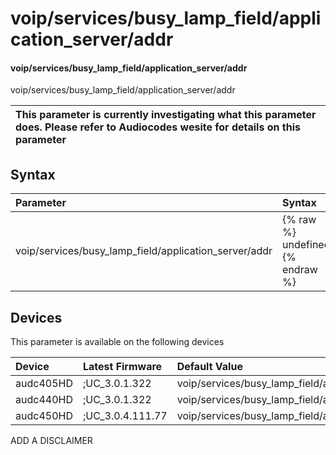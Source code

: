 ﻿---
description: voip/services/busy_lamp_field/application_server/addr
search: false
---

# voip/services/busy_lamp_field/application_server/addr

#### voip/services/busy_lamp_field/application_server/addr

voip/services/busy_lamp_field/application_server/addr


| This parameter is currently investigating what this parameter does. Please refer to Audiocodes wesite for details on this parameter | 
| :--- |

## Syntax
| Parameter | Syntax |
| :--- | :--- |
|voip/services/busy_lamp_field/application_server/addr | {% raw %} undefined {% endraw %}|

## Devices
This parameter is available on the following devices

| Device | Latest Firmware | Default Value |
|:---|:---|:---|
| audc405HD | ;UC_3.0.1.322 | voip/services/busy_lamp_field/application_server/addr=0.0.0.0 
| audc440HD | ;UC_3.0.1.322 | voip/services/busy_lamp_field/application_server/addr=0.0.0.0 
| audc450HD | ;UC_3.0.4.111.77 | voip/services/busy_lamp_field/application_server/addr=0.0.0.0 

ADD A DISCLAIMER
